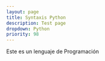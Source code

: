 ```yaml
---
layout: page
title: Syntaxis Python
description: Test page
dropdown: Python
priority: 98
---
```

Este es un lenguaje de Programación